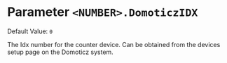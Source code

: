 # Parameter `<NUMBER>.DomoticzIDX`
Default Value: `0`

The Idx number for the counter device. Can be obtained from the devices setup page on the Domoticz system.
